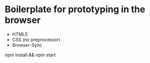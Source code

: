 # Boilerplate for prototyping in the browser

- HTML5
- CSS (no preprocessor)
- Browser-Sync

npm install && npm start

